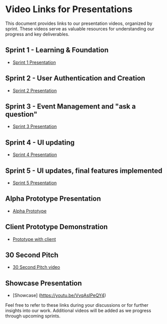 # Video Links for Presentations
This document provides links to our presentation videos, organized by sprint. These videos serve as valuable resources for understanding our progress and key deliverables.

## Sprint 1 - Learning & Foundation
- [Sprint 1 Presentation](https://youtu.be/xjFwLgdC-io)

## Sprint 2 - User Authentication and Creation
- [Sprint 2 Presentation](https://youtu.be/chs6M8d50AE)

## Sprint 3 - Event Management and "ask a question"
- [Sprint 3 Presentation](https://youtu.be/SUh638VlcPo)

## Sprint 4 - UI updating
- [Sprint 4 Presentation](https://youtu.be/rgEgILctwPw)

## Sprint 5 - UI updates, final features implemented
- [Sprint 5 Presentation](https://www.youtube.com/watch?v=cbi8HBTocjw)

## Alpha Prototype Presentation
- [Alpha Prototype](https://www.canva.com/design/DAGW3gaWbJs/x4VVizACvHApaYqRB9_Pug/edit?utm_content=DAGW3gaWbJs&utm_campaign=designshare&utm_medium=link2&utm_source=sharebutton)

## Client Prototype Demonstration
- [Prototype with client](https://youtu.be/yhmBGRdXeME)

## 30 Second Pitch
- [30 Second Pitch video](https://youtu.be/HPQPBDKgwf8)

## Showcase Presentation
- [Showcase] (https://youtu.be/VvqAsIPeQY4)
  
Feel free to refer to these links during your discussions or for further insights into our work. Additional videos will be added as we progress through upcoming sprints.

